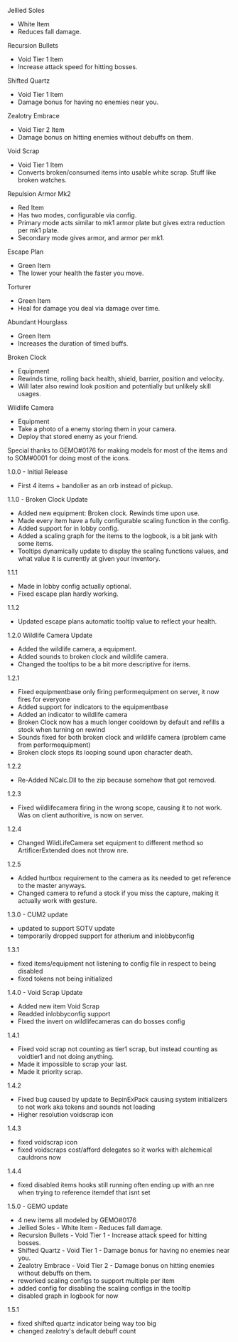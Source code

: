 Jellied Soles 
- White Item 
- Reduces fall damage.

Recursion Bullets 
- Void Tier 1 Item
- Increase attack speed for hitting bosses.

Shifted Quartz 
- Void Tier 1 Item
- Damage bonus for having no enemies near you.

Zealotry Embrace 
- Void Tier 2 Item
- Damage bonus on hitting enemies without debuffs on them.

Void Scrap
- Void Tier 1 Item
- Converts broken/consumed items into usable white scrap. Stuff like broken watches.

Repulsion Armor Mk2
- Red Item
- Has two modes, configurable via config.
- Primary mode acts similar to mk1 armor plate but gives extra reduction per mk1 plate.
- Secondary mode gives armor, and armor per mk1.

Escape Plan
- Green Item
- The lower your health the faster you move.

Torturer
- Green Item
- Heal for damage you deal via damage over time.

Abundant Hourglass
- Green Item
- Increases the duration of timed buffs.

Broken Clock
- Equipment
- Rewinds time, rolling back health, shield, barrier, position and velocity.
- Will later also rewind look position and potentially but unlikely skill usages.

Wildlife Camera
- Equipment
- Take a photo of a enemy storing them in your camera.
- Deploy that stored enemy as your friend.

Special thanks to GEMO#0176 for making models for most of the items
and to SOM#0001 for doing most of the icons.

1.0.0 - Initial Release
- First 4 items + bandolier as an orb instead of pickup.

1.1.0 - Broken Clock Update
- Added new equipment: Broken clock. Rewinds time upon use.
- Made every item have a fully configurable scaling function in the config.
- Added support for in lobby config.
- Added a scaling graph for the items to the logbook, is a bit jank with some items.
- Tooltips dynamically update to display the scaling functions values, and what value it is currently at given your inventory.

1.1.1
- Made in lobby config actually optional.
- Fixed escape plan hardly working.

1.1.2
- Updated escape plans automatic tooltip value to reflect your health.

1.2.0 Wildlife Camera Update
- Added the wildlife camera, a equipment.
- Added sounds to broken clock and wildlife camera.
- Changed the tooltips to be a bit more descriptive for items.

1.2.1
- Fixed equipmentbase only firing performequipment on server, it now fires for everyone
- Added support for indicators to the equipmentbase
- Added an indicator to wildlife camera
- Broken Clock now has a much longer cooldown by default and refills a stock when turning on rewind
- Sounds fixed for both broken clock and wildlife camera (problem came from performequipment)
- Broken clock stops its looping sound upon character death.

1.2.2
- Re-Added NCalc.Dll to the zip because somehow that got removed.

1.2.3
- Fixed wildlifecamera firing in the wrong scope, causing it to not work. Was on client authoritive, is now on server.

1.2.4
- Changed WildLifeCamera set equipment to different method so ArtificerExtended does not throw nre.

1.2.5
- Added hurtbox requirement to the camera as its needed to get reference to the master anyways.
- Changed camera to refund a stock if you miss the capture, making it actually work with gesture.

1.3.0 - CUM2 update
- updated to support SOTV update
- temporarily dropped support for atherium and inlobbyconfig

1.3.1
- fixed items/equipment not listening to config file in respect to being disabled
- fixed tokens not being initialized

1.4.0 - Void Scrap Update
- Added new item Void Scrap
- Readded inlobbyconfig support
- Fixed the invert on wildlifecameras can do bosses config

1.4.1
- Fixed void scrap not counting as tier1 scrap, but instead counting as voidtier1 and not doing anything.
- Made it impossible to scrap your last.
- Made it priority scrap.

1.4.2
- Fixed bug caused by update to BepinExPack causing system initializers to not work aka tokens and sounds not loading
- Higher resolution voidscrap icon

1.4.3
- fixed voidscrap icon
- fixed voidscraps cost/afford delegates so it works with alchemical cauldrons now

1.4.4
- fixed disabled items hooks still running often ending up with an nre when trying to reference itemdef that isnt set

1.5.0 - GEMO update
- 4 new items all modeled by GEMO#0176
- Jellied Soles - White Item - Reduces fall damage.
- Recursion Bullets - Void Tier 1 - Increase attack speed for hitting bosses.
- Shifted Quartz - Void Tier 1 - Damage bonus for having no enemies near you.
- Zealotry Embrace - Void Tier 2 - Damage bonus on hitting enemies without debuffs on them.  
- reworked scaling configs to support multiple per item
- added config for disabling the scaling configs in the tooltip
- disabled graph in logbook for now

1.5.1
- fixed shifted quartz indicator being way too big
- changed zealotry's default debuff count